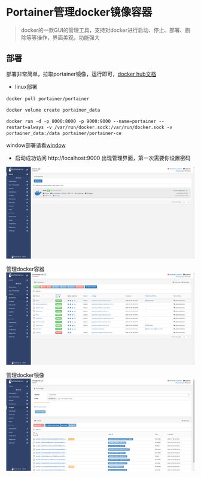 # Portainer管理docker镜像容器

> docker的一款GUI的管理工具，支持对docker进行启动、停止、部署、删除等等操作，界面美观，功能强大


## 部署

部署非常简单，拉取portainer镜像，运行即可，[docker hub文档](https://hub.docker.com/r/portainer/portainer)


- linux部署

~~~shell
docker pull portainer/portainer
~~~

~~~shell
docker volume create portainer_data
~~~

~~~shell
docker run -d -p 8000:8000 -p 9000:9000 --name=portainer --restart=always -v /var/run/docker.sock:/var/run/docker.sock -v portainer_data:/data portainer/portainer-ce
~~~

window部署请看[window](https://documentation.portainer.io/v2.0/deploy/ceinstalldocker/)


 - 启动成功访问 http://localhost:9000 出现管理界面，第一次需要你设置密码
 
 ![portainer](../images/portainer.png)

管理docker容器
 ![portainer2](../images/portainer2.png)

管理docker镜像
 ![portainer-iamges](../images/portainer-images.png)